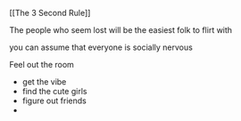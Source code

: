 [[The 3 Second Rule]]

The people who seem lost will be the easiest folk to flirt with

you can assume that everyone is socially nervous


Feel out the room
- get the vibe
- find the cute girls
- figure out friends
- 
















